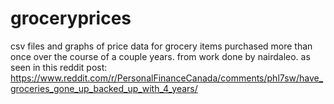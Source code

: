 # groceryprices

csv files and graphs of price data for grocery items purchased more than once over the course of a couple years. from work done by nairdaleo. as seen in this reddit post:
https://www.reddit.com/r/PersonalFinanceCanada/comments/phl7sw/have_groceries_gone_up_backed_up_with_4_years/
